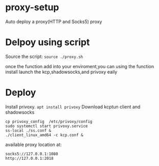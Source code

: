 # proxy-setup 
Auto deploy a proxy(HTTP and Socks5) proxy


# Delpoy using script

Source the script:
`source ./proxy.sh`

once the function add into your enviroment,you can using the function install launch the kcp,shadowsocks,and privoxy 
eaily


# Deploy
Install privoxy.
`apt install privoxy`
Download kcptun client and shadowsocks
```
cp privoxy_config  /etc/privoxy/config
sudo systemctl start privoxy.service
ss-local ./ss.conf &
./client_linux_amd64 -c kcp.conf &
```
available proxy location at:
```
socks5://127.0.0.1:1080
http://127.0.0.1:2018
```

